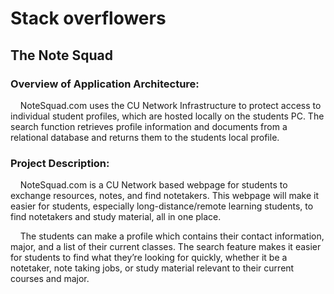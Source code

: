 <h1>Stack overflowers</h1>

<h2>The Note Squad</h2>

<h3>Overview of Application Architecture:</h3>  

<p>&nbsp;&nbsp;&nbsp;&nbsp;NoteSquad.com uses the CU Network Infrastructure to protect access to individual student profiles, which are hosted locally on the students PC. The search function retrieves profile information and documents from a relational database and returns them to the students local profile.</p> 


<h3>Project Description:</h3>

<p>&nbsp;&nbsp;&nbsp;&nbsp;NoteSquad.com is a CU Network based webpage for students to exchange resources, notes, and find notetakers. This webpage will make it easier for students, especially long-distance/remote learning students, to find notetakers and study material, all in one place.</p>

<p>&nbsp;&nbsp;&nbsp;&nbsp;The students can make a profile which contains their contact information, major, and a list of their current classes. The search feature makes it easier for students to find what they’re looking for quickly, whether it be a notetaker, note taking jobs, or study material relevant to their current courses and major.</p>
